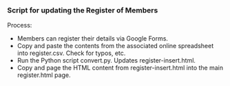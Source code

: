 ### Script for updating the Register of Members

Process:

- Members can register their details via Google Forms. 
- Copy and paste the contents from the associated online spreadsheet into register.csv. Check for typos, etc.
- Run the Python script convert.py. Updates register-insert.html.
- Copy and page the HTML content from register-insert.html into the main register.html page.